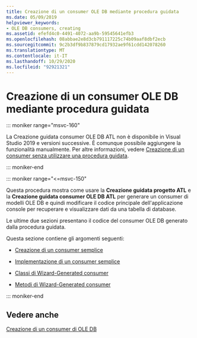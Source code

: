 ```yaml
---
title: Creazione di un consumer OLE DB mediante procedura guidata
ms.date: 05/09/2019
helpviewer_keywords:
- OLE DB consumers, creating
ms.assetid: efefd4c0-4491-4072-aa9b-59545641efb3
ms.openlocfilehash: 08abbae2e8d3cb791117225c74b09aaf8dbf2ecb
ms.sourcegitcommit: 9c2b3df9b837879cd17932ae9f61cdd142078260
ms.translationtype: MT
ms.contentlocale: it-IT
ms.lasthandoff: 10/29/2020
ms.locfileid: "92921321"
---
```

# <a name="creating-an-ole-db-consumer-using-a-wizard"></a>Creazione di un consumer OLE DB mediante procedura guidata

::: moniker range="msvc-160"

La Creazione guidata consumer OLE DB ATL non è disponibile in Visual Studio 2019 e versioni successive. È comunque possibile aggiungere la funzionalità manualmente. Per altre informazioni, vedere [Creazione di un consumer senza utilizzare una procedura guidata](creating-a-consumer-without-using-a-wizard.md).

::: moniker-end

::: moniker range="<=msvc-150"

Questa procedura mostra come usare la **Creazione guidata progetto ATL** e la **Creazione guidata consumer OLE DB ATL** per generare un consumer di modelli OLE DB e quindi modificare il codice principale dell'applicazione console per recuperare e visualizzare dati da una tabella di database.

Le ultime due sezioni presentano il codice del consumer OLE DB generato dalla procedura guidata.

Questa sezione contiene gli argomenti seguenti:

- [Creazione di un consumer semplice](../../data/oledb/creating-a-simple-consumer.md)

- [Implementazione di un consumer semplice](../../data/oledb/implementing-a-simple-consumer.md)

- [Classi di Wizard-Generated consumer](../../data/oledb/consumer-wizard-generated-classes.md)

- [Metodi di Wizard-Generated consumer](../../data/oledb/consumer-wizard-generated-methods.md)

::: moniker-end

## <a name="see-also"></a>Vedere anche

[Creazione di un consumer di OLE DB](../../data/oledb/creating-an-ole-db-consumer.md)
